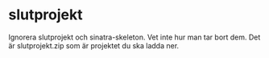 # slutprojekt
Ignorera slutprojekt och sinatra-skeleton. Vet inte hur man tar bort dem. Det är slutprojekt.zip som är projektet du ska ladda ner. 

